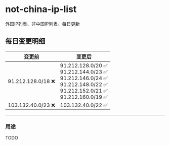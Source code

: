 # not-china-ip-list
外国IP列表、非中国IP列表。每日更新

每日变更明细
--------------------
|  变更前   | 变更后 |
|  ----  | ----  |
|  91.212.128.0/18 :x:  | 91.212.128.0/20 :white_check_mark: <br> 91.212.144.0/23 :white_check_mark: <br> 91.212.146.0/24 :white_check_mark: <br> 91.212.148.0/22 :white_check_mark: <br> 91.212.152.0/21 :white_check_mark: <br> 91.212.160.0/19 :white_check_mark: <br>  | 
|  103.132.40.0/23 :x:  | 103.132.40.0/22 :white_check_mark: | 

--------------------
### 用途
TODO
